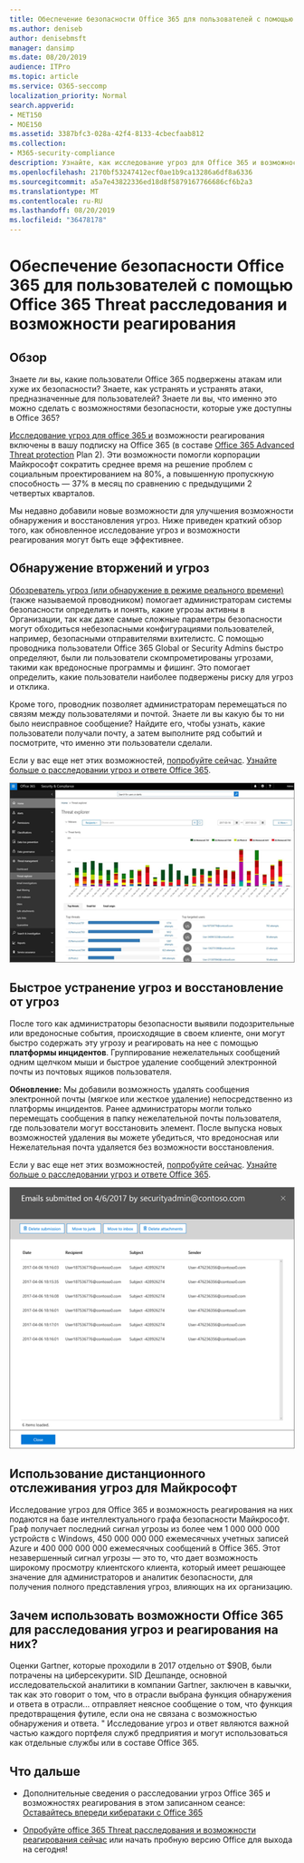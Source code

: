 ```yaml
---
title: Обеспечение безопасности Office 365 для пользователей с помощью Office 365 Threat расследования и возможности реагирования
ms.author: deniseb
author: denisebmsft
manager: dansimp
ms.date: 08/20/2019
audience: ITPro
ms.topic: article
ms.service: O365-seccomp
localization_priority: Normal
search.appverid:
- MET150
- MOE150
ms.assetid: 3387bfc3-028a-42f4-8133-4cbecfaab812
ms.collection:
- M365-security-compliance
description: Узнайте, как исследование угроз для Office 365 и возможности реагирования могут помочь вашей организации обнаруживать проникновения и угрозы, а также быстро устранять угрозы и восстанавливать их от угроз.
ms.openlocfilehash: 2170bf53247412ecf0ae1b9ca13286a6df8a6336
ms.sourcegitcommit: a5a7e43822336ed18d8f5879167766686cf6b2a3
ms.translationtype: MT
ms.contentlocale: ru-RU
ms.lasthandoff: 08/20/2019
ms.locfileid: "36478178"
---
```

# <a name="keep-your-office-365-users-safe-with-office-365-threat-investigation-and-response-capabilities"></a>Обеспечение безопасности Office 365 для пользователей с помощью Office 365 Threat расследования и возможности реагирования

## <a name="overview"></a>Обзор

Знаете ли вы, какие пользователи Office 365 подвержены атакам или хуже их безопасности? Знаете, как устранять и устранять атаки, предназначенные для пользователей? Знаете ли вы, что именно это можно сделать с возможностями безопасности, которые уже доступны в Office 365? 
  
[Исследование угроз для office 365 и](office-365-ti.md) возможности реагирования включены в вашу подписку на Office 365 (в составе [Office 365 Advanced Threat protection](office-365-atp.md) Plan 2). Эти возможности помогли корпорации Майкрософт сократить среднее время на решение проблем с социальным проектированием на 80%, а повышенную пропускную способность — 37% в месяц по сравнению с предыдущими 2 четвертых кварталов. 

Мы недавно добавили новые возможности для улучшения возможности обнаружения и восстановления угроз. Ниже приведен краткий обзор того, как обновленное исследование угроз и возможности реагирования могут быть еще эффективнее.
  
## <a name="detect-intrusions-and-threats"></a>Обнаружение вторжений и угроз

[Обозреватель угроз (или обнаружение в режиме реального времени)](threat-explorer.md) (также называемой проводником) помогает администраторам системы безопасности определить и понять, какие угрозы активны в Организации, так как даже самые сложные параметры безопасности могут обходиться небезопасными конфигурациями пользователей, например, безопасными отправителями вхителистс. С помощью проводника пользователи Office 365 Global or Security Admins быстро определяют, были ли пользователи скомпрометированы угрозами, такими как вредоносные программы и фишинг. Это помогает определить, какие пользователи наиболее подвержены риску для угроз и отклика. 
  
Кроме того, проводник позволяет администраторам перемещаться по связям между пользователями и почтой. Знаете ли вы какую бы то ни было неисправное сообщение? Найдите его, чтобы узнать, какие пользователи получали почту, а затем выполните ряд событий и посмотрите, что именно эти пользователи сделали.

Если у вас еще нет этих возможностей, [попробуйте сейчас](https://aka.ms/tryo365threatintel3). [Узнайте больше о расследовании угроз и ответе Office 365](https://aka.ms/readmoreabouto365threatintel).
  
![Снимок экрана: обозреватель угроз в Office 365, цветовая кодировка для семейства вредоносных программ](media/591338dd-252a-437d-b5f2-87aa42e74b0c.png)
  
## <a name="quickly-mitigate-and-recover-from-threats"></a>Быстрое устранение угроз и восстановление от угроз

После того как администраторы безопасности выявили подозрительные или вредоносные события, происходящие в своем клиенте, они могут быстро содержать эту угрозу и реагировать на нее с помощью **платформы инцидентов**. Группирование нежелательных сообщений одним щелчком мыши и быстрое удаление сообщений электронной почты из почтовых ящиков пользователя. 
  
 **Обновление:** Мы добавили возможность удалять сообщения электронной почты (мягкое или жесткое удаление) непосредственно из платформы инцидентов. Ранее администраторы могли только перемещать сообщения в папку нежелательной почты пользователя, где пользователи могут восстановить элемент. После выпуска новых возможностей удаления вы можете убедиться, что вредоносная или Нежелательная почта удаляется без возможности восстановления. 
  
Если у вас еще нет этих возможностей, [попробуйте сейчас](https://aka.ms/tryo365threatintel3). [Узнайте больше о расследовании угроз и ответе Office 365](https://aka.ms/readmoreabouto365threatintel).
  
![Снимок экрана с перечнем сообщений электронной почты об исправлении инцидентов](media/9d8452d3-d8d2-4b26-81f9-76396e08dd17.png)
  
## <a name="leverage-the-threat-telemetry-of-microsoft"></a>Использование дистанционного отслеживания угроз для Майкрософт

Исследование угроз для Office 365 и возможность реагирования на них подаются на базе интеллектуального графа безопасности Майкрософт. Граф получает последний сигнал угрозы из более чем 1 000 000 000 устройств с Windows, 450 000 000 000 ежемесячных учетных записей Azure и 400 000 000 000 ежемесячных сообщений в Office 365. Этот незавершенный сигнал угрозы — это то, что дает возможность широкому просмотру клиентского клиента, который имеет решающее значение для администраторов и аналитик безопасности, для получения полного представления угроз, влияющих на их организацию. 
  
## <a name="why-use-office-365-threat-investigation-and-response-capabilities"></a>Зачем использовать возможности Office 365 для расследования угроз и реагирования на них?

Оценки Gartner, которые проходили в 2017 отдельно от $90B, были потрачены на циберсекурити. SID Дешпанде, основной исследовательской аналитики в компании Gartner, заключен в кавычки, так как это говорит о том, что в отрасли выбрана функция обнаружения и ответа в отрасли... отправляет неясное сообщение о том, что функция предотвращения футиле, если она не связана с возможностью обнаружения и ответа. " Исследование угроз и ответ являются важной частью каждого портфеля служб предприятия и могут использоваться как отдельные службы или в составе Office 365.
  
## <a name="whats-next"></a>Что дальше

- Дополнительные сведения о расследовании угроз Office 365 и возможностях реагирования в этом записанном сеансе: [Оставайтесь впереди кибератаки с Office 365](https://myignite.microsoft.com/videos/53723)
    
- [Опробуйте office 365 Threat расследования и возможности реагирования сейчас](https://aka.ms/tryo365threatintel3) или начать пробную версию Office для выхода на сегодня! 
    

